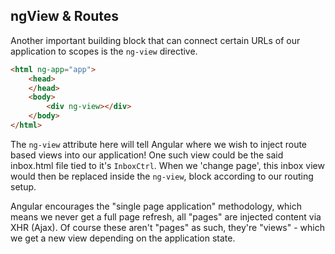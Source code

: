 ## ngView &amp; Routes

Another important building block that can connect certain URLs of our application to scopes is the `ng-view` directive.

```html
<html ng-app="app">
    <head>
    </head>
    <body>
        <div ng-view></div>
    </body>
</html>
```

The `ng-view` attribute here will tell Angular where we wish to inject route based views into our application!  One such view could be the said inbox.html file tied to it's `InboxCtrl`.  When we 'change page', this inbox view would then be replaced inside the `ng-view`, block according to our routing setup.

Angular encourages the "single page application" methodology, which means we never get a full page refresh, all "pages" are injected content via XHR (Ajax). Of course these aren't "pages" as such, they're "views" - which we get a new view depending on the application state.